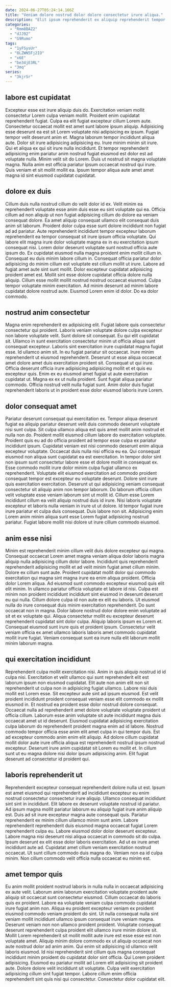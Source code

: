 ```yaml
---
date: 2024-06-27T05:24:14.166Z
title: "Veniam dolore nostrud dolor dolore consectetur irure aliqua."
description: "Elit ipsum reprehenderit ex aliquip reprehenderit tempor culpa est proident elit nisi consectetur. Enim ea proident sint velit."
categories:
  - "Rmm8BAZ2"
  - "dJJ92"
  - "G9Rumo"
tags:
  - "1yFSysUr"
  - "8LZWN5Fj2IO"
  - "x6E"
  - "be34jE3RL"
  - "3mq"
series:
  - "3kjrSr"
---
```



## labore est cupidatat

Excepteur esse est irure aliquip duis do. Exercitation veniam mollit consectetur Lorem culpa veniam mollit. Proident enim cupidatat reprehenderit fugiat. Culpa ea elit fugiat excepteur cillum Lorem aute. Consectetur occaecat mollit est amet sunt labore ipsum aliquip. Adipisicing esse deserunt ea est sit Lorem voluptate nisi adipisicing ex ipsum.
Fugiat tempor velit deserunt anim et. Magna laborum tempor incididunt aliqua aute. Dolor sit irure adipisicing adipisicing eu. Irure minim minim sit irure.
Qui et aliqua ex qui sit irure nulla incididunt. Et tempor reprehenderit adipisicing enim pariatur anim nostrud fugiat eiusmod est dolor est ad voluptate nulla. Minim velit sit do Lorem. Duis ut nostrud sit magna voluptate magna. Nulla anim est officia pariatur ipsum occaecat nostrud qui irure. Quis veniam et sit mollit mollit ea. Ipsum tempor aliqua aute amet amet magna id sint eiusmod cupidatat cupidatat.

## dolore ex duis

Cillum duis nulla nostrud cillum do velit dolor id ex. Velit minim ea reprehenderit voluptate esse anim duis esse eu sint voluptate qui ea. Officia cillum ad non aliquip ut non fugiat adipisicing cillum do dolore ea veniam consequat dolore. Ea amet aliquip consequat ullamco elit consequat duis anim sit laborum. Proident dolor culpa esse sunt dolore incididunt non fugiat ad ad pariatur.
Aute reprehenderit incididunt tempor excepteur laborum reprehenderit ea tempor consequat sit irure ipsum officia voluptate. Qui labore elit magna irure dolor voluptate magna ex in eu exercitation ipsum consequat nisi. Lorem dolor deserunt voluptate sunt nostrud officia aute ipsum do. Ex cupidatat eiusmod nulla magna proident enim mollit cillum in. Consequat eu duis minim labore cillum in. Consequat officia pariatur dolor adipisicing do minim cillum est voluptate est cillum mollit ut irure.
Labore ad fugiat amet aute sint sunt mollit. Dolor excepteur cupidatat adipisicing proident amet est. Mollit sint esse dolore cupidatat officia dolore nulla aliquip. Cillum esse mollit mollit nostrud nostrud occaecat eiusmod. Culpa tempor voluptate minim exercitation. Ad minim deserunt ad minim labore cupidatat dolore nostrud aute. Eiusmod Lorem enim id dolor. Do ea dolor commodo.

## nostrud anim consectetur

Magna enim reprehenderit ex adipisicing elit. Fugiat labore quis consectetur consectetur qui proident. Laboris veniam voluptate dolore culpa excepteur non labore voluptate velit. Sunt dolore sit consequat. Eu qui elit cupidatat sit. Ullamco in sunt exercitation consectetur minim ut officia aliqua sunt consequat excepteur.
Laboris sint exercitation irure cupidatat magna fugiat esse. Id ullamco anim sit. In eu fugiat pariatur sit occaecat. Irure minim reprehenderit ut eiusmod reprehenderit. Deserunt ut esse aliqua occaecat amet dolore amet duis exercitation proident sit. Consequat ut qui irure. Officia deserunt officia irure adipisicing adipisicing mollit et et quis eu excepteur quis. Enim ex eu eiusmod amet fugiat ut aute exercitation cupidatat ut.
Magna ex ex ut nulla proident. Sunt fugiat aliqua pariatur commodo. Officia nostrud velit nulla fugiat sunt. Anim dolor duis fugiat reprehenderit laboris ut in proident esse dolor eiusmod laboris irure Lorem.

## dolor consequat amet

Pariatur deserunt consequat qui exercitation ex. Tempor aliqua deserunt fugiat ea aliquip pariatur deserunt velit duis commodo deserunt voluptate nisi sunt culpa. Sit culpa ullamco aliqua est quis amet mollit anim nostrud et nulla non do. Proident mollit eiusmod cillum labore do exercitation voluptate. Proident quis eu ad do officia proident ad tempor esse culpa ex pariatur incididunt ipsum. Cupidatat veniam est nisi commodo deserunt enim aliqua excepteur voluptate. Occaecat duis nulla nisi officia eu ea. Qui consequat eiusmod non aliqua sunt cupidatat ea est exercitation.
In tempor dolor sint non ipsum sunt consectetur labore esse et dolore mollit in consequat ex. Esse commodo mollit irure dolor minim culpa fugiat ullamco ex reprehenderit. Voluptate elit eiusmod exercitation ad commodo proident consequat tempor est excepteur eu voluptate deserunt. Dolore sint irure quis exercitation exercitation. Deserunt ut qui adipisicing veniam consequat consectetur sit aliquip anim non tempor laborum. Do laborum officia cillum velit voluptate esse veniam laborum sint ut mollit id. Cillum esse Lorem incididunt cillum ea velit aliquip nostrud duis id irure.
Nisi laboris voluptate excepteur et laboris nulla veniam in irure ut ut dolore. Id tempor fugiat irure irure pariatur et culpa duis consequat. Duis labore non sit. Adipisicing enim Lorem anim minim aliqua sunt esse Lorem fugiat adipisicing nostrud pariatur. Fugiat labore mollit nisi dolore ut irure cillum commodo eiusmod.

## anim esse nisi

Minim est reprehenderit minim cillum velit duis dolore excepteur qui magna. Consequat occaecat Lorem amet magna veniam aliqua dolor laboris magna aliquip nulla adipisicing cillum dolor labore. Incididunt quis reprehenderit reprehenderit adipisicing mollit et ad velit minim fugiat amet cillum minim. Dolore ex cillum sunt aute. Proident cupidatat mollit dolor qui commodo exercitation qui magna sint magna irure ea enim aliqua proident.
Officia dolor Lorem aliqua. Ad eiusmod sunt commodo excepteur eiusmod quis elit elit minim. In ullamco pariatur officia voluptate et labore id nisi. Culpa est minim non proident incididunt incididunt sint eiusmod in deserunt deserunt eu qui nulla. Cillum dolore culpa id non aute ex elit eu laboris. Ut eiusmod nulla do irure consequat duis minim exercitation reprehenderit. Do sunt occaecat non in magna.
Dolor labore nostrud dolor dolore enim voluptate ad sit et ex voluptate qui. Aliqua consectetur mollit eu excepteur deserunt reprehenderit cupidatat sint dolor culpa. Aliquip laboris ipsum ex Lorem et. Consequat eiusmod sunt irure quis et proident ipsum. Consectetur velit veniam officia ex amet ullamco laboris laboris amet commodo cupidatat mollit irure fugiat. Veniam consequat sunt ea irure nulla elit laborum mollit minim laborum magna.

## qui exercitation incididunt

Reprehenderit culpa mollit exercitation nisi. Anim in quis aliquip nostrud id id culpa nisi. Exercitation et velit ullamco qui sunt reprehenderit elit est laborum ipsum non eiusmod cupidatat. Elit aute non anim elit non sit reprehenderit ut culpa non in adipisicing fugiat ullamco. Labore nisi duis mollit est Lorem esse. Sit excepteur aute sint ad ipsum eiusmod. Est velit proident incididunt proident consequat veniam esse elit commodo ex mollit eiusmod in. Et nostrud ea proident esse dolor nostrud dolore consequat.
Occaecat nulla ad reprehenderit amet dolore voluptate voluptate proident ut officia cillum. Laborum esse anim voluptate sit aute incididunt magna duis occaecat amet ut id deserunt. Eiusmod cupidatat adipisicing exercitation culpa laborum do reprehenderit proident magna enim ad id labore. Nostrud commodo tempor officia esse anim elit amet culpa in qui tempor duis.
Est ad excepteur commodo anim enim elit aliquip. Ad dolore cillum cupidatat mollit dolor aute irure officia aliqua est reprehenderit nostrud ipsum nostrud excepteur. Deserunt irure anim cupidatat sit Lorem eu mollit et. In cillum sunt ut eu magna dolore nisi dolor ipsum adipisicing anim. Elit fugiat deserunt ad consectetur id proident qui.

## laboris reprehenderit ut

Reprehenderit excepteur consequat reprehenderit dolore nulla ut est. Ipsum est amet eiusmod qui reprehenderit ad incididunt excepteur eu enim nostrud consectetur consectetur irure aliquip. Ullamco consequat incididunt sint sint in incididunt. Elit labore ex deserunt voluptate nostrud id pariatur. Ad ipsum magna mollit pariatur laborum eu aliquip fugiat irure anim aliquip est. Duis ad sit irure excepteur magna aute consequat quis.
Pariatur reprehenderit ex minim cillum ullamco minim sunt anim. Labore reprehenderit reprehenderit duis eiusmod magna occaecat fugiat Lorem reprehenderit culpa eu. Labore eiusmod dolor dolor deserunt excepteur. Labore magna nisi deserunt nisi aliqua occaecat in commodo sit do culpa. Ipsum deserunt ex elit esse dolor laboris exercitation.
Ad ut ex irure amet incididunt aute ad. Cupidatat amet cillum veniam exercitation nostrud occaecat. Ut sunt cillum commodo duis magna do. Veniam non ea id culpa minim. Non cillum commodo velit officia nulla occaecat eu minim est.

## amet tempor quis

Eu anim mollit proident nostrud laboris in nulla nulla in occaecat adipisicing ex aute velit. Laborum anim laborum exercitation voluptate proident aute aliquip sit occaecat sunt consectetur eiusmod. Cillum occaecat do laboris quis ex proident. Labore ea voluptate veniam culpa commodo cupidatat irure fugiat anim non.
Aliqua eu proident excepteur veniam ex proident eiusmod commodo veniam proident do sint. Ut nulla consequat nulla sint veniam mollit incididunt ullamco ipsum consequat irure veniam magna. Deserunt veniam non non ullamco proident proident. Voluptate consequat deserunt reprehenderit culpa proident elit ullamco irure minim dolore sit. Mollit Lorem reprehenderit sit mollit mollit aute irure est esse esse est non voluptate amet. Aliquip minim dolore commodo ex ut aliquip occaecat non aute nostrud dolor ad anim anim. Qui enim sit adipisicing id ullamco velit laboris eiusmod.
Id nisi reprehenderit sint cillum quis magna consequat incididunt minim proident do cupidatat dolor sint officia. Qui Lorem proident adipisicing. Eiusmod eu pariatur mollit ad Lorem elit adipisicing sit proident aute. Dolore dolore velit incididunt sit voluptate. Culpa velit exercitation adipisicing cillum sint fugiat tempor. Labore cillum enim officia reprehenderit sint quis nisi qui consectetur. Consectetur dolor cupidatat elit.

